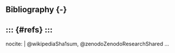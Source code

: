 
## Bibliography {-}
::: {#refs}
:::
---
nocite: | 
  @wikipediaSha1sum, @zenodoZenodoResearchShared
...
